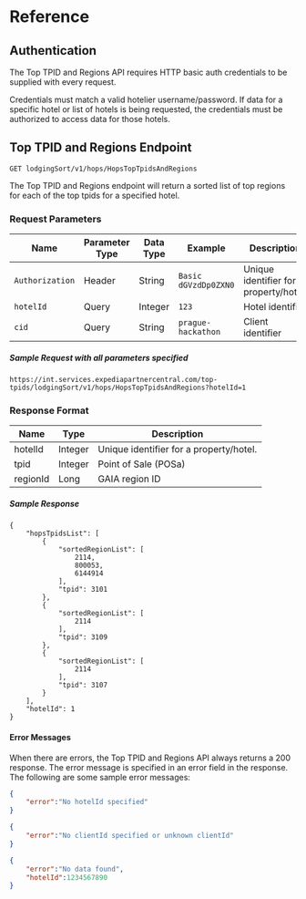 # Reference

## Authentication

The Top TPID and Regions API requires HTTP basic auth credentials to be supplied with every request.

Credentials must match a valid hotelier username/password.  If data for a specific hotel or list of hotels is being requested, the credentials must be authorized to access data for those hotels.

## Top TPID and Regions Endpoint

```
GET lodgingSort/v1/hops/HopsTopTpidsAndRegions
```

The Top TPID and Regions endpoint will return a sorted list of top regions for each of the top tpids for a specified hotel. 


### Request Parameters

| Name                | Parameter Type | Data Type | Example              | Description
|---------------------|----------------|-----------|----------------------|-----------------|
| `Authorization`     | Header         | String    | `Basic dGVzdDp0ZXN0` | Unique identifier for a property/hotel. |
| `hotelId`           | Query          | Integer   | `123`                | Hotel identifier |
| `cid`               | Query          | String    | `prague-hackathon`   | Client identifier |

##### Sample Request with all parameters specified
```
https://int.services.expediapartnercentral.com/top-tpids/lodgingSort/v1/hops/HopsTopTpidsAndRegions?hotelId=1
```

### Response Format
|Name | Type | Description|
|-----|------|-------------| 
|hotelId | Integer | Unique identifier for a property/hotel. |
|tpid |    Integer | Point of Sale (POSa) |
| regionId |   Long    | GAIA region ID |

##### Sample Response

```
{
    "hopsTpidsList": [
        {
            "sortedRegionList": [
                2114,
                800053,
                6144914
            ],
            "tpid": 3101
        },
        {
            "sortedRegionList": [
                2114
            ],
            "tpid": 3109
        },
        {
            "sortedRegionList": [
                2114
            ],
            "tpid": 3107
        }
    ],
    "hotelId": 1
}

```

#### Error Messages

When there are errors, the Top TPID and Regions API always returns a 200 response.  The error message is specified in an error field in the response.  The following are some sample error messages:

```JSON
{
    "error":"No hotelId specified"
}
```

```JSON
{
    "error":"No clientId specified or unknown clientId"
}
```

```JSON
{
    "error":"No data found",
    "hotelId":1234567890
}
```
